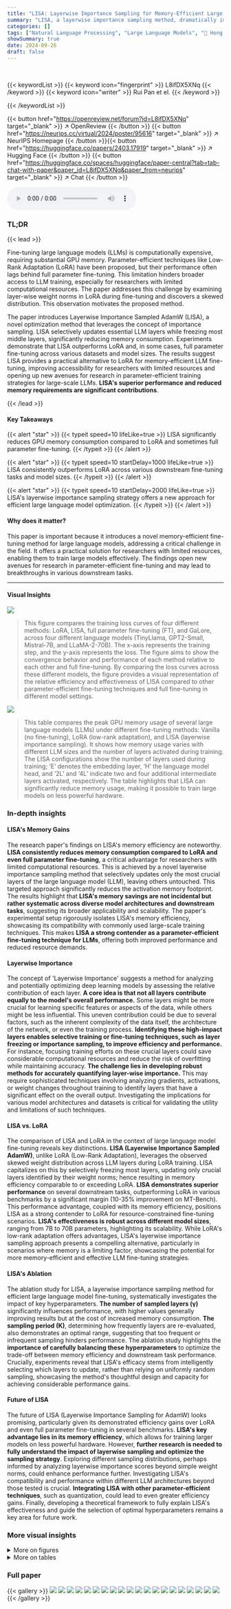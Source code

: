 ```yaml
---
title: "LISA: Layerwise Importance Sampling for Memory-Efficient Large Language Model Fine-Tuning"
summary: "LISA, a layerwise importance sampling method, dramatically improves memory-efficient large language model fine-tuning, outperforming existing methods while using less GPU memory."
categories: []
tags: ["Natural Language Processing", "Large Language Models", "🏢 Hong Kong University of Science and Technology",]
showSummary: true
date: 2024-09-26
draft: false
---
```


<br>

{{< keywordList >}}
{{< keyword icon="fingerprint" >}} L8ifDX5XNq {{< /keyword >}}
{{< keyword icon="writer" >}} Rui Pan et el. {{< /keyword >}}
 
{{< /keywordList >}}

{{< button href="https://openreview.net/forum?id=L8ifDX5XNq" target="_blank" >}}
↗ OpenReview
{{< /button >}}
{{< button href="https://neurips.cc/virtual/2024/poster/95616" target="_blank" >}}
↗ NeurIPS Homepage
{{< /button >}}{{< button href="https://huggingface.co/papers/2403.17919" target="_blank" >}}
↗ Hugging Face
{{< /button >}}
{{< button href="https://huggingface.co/spaces/huggingface/paper-central?tab=tab-chat-with-paper&paper_id=L8ifDX5XNq&paper_from=neurips" target="_blank" >}}
↗ Chat
{{< /button >}}



<audio controls>
    <source src="https://ai-paper-reviewer.com/L8ifDX5XNq/podcast.wav" type="audio/wav">
    Your browser does not support the audio element.
</audio>


### TL;DR


{{< lead >}}

Fine-tuning large language models (LLMs) is computationally expensive, requiring substantial GPU memory.  Parameter-efficient techniques like Low-Rank Adaptation (LoRA) have been proposed, but their performance often lags behind full parameter fine-tuning. This limitation hinders broader access to LLM training, especially for researchers with limited computational resources.  The paper addresses this challenge by examining layer-wise weight norms in LoRA during fine-tuning and discovers a skewed distribution. This observation motivates the proposed method.



The paper introduces Layerwise Importance Sampled AdamW (LISA), a novel optimization method that leverages the concept of importance sampling. LISA selectively updates essential LLM layers while freezing most middle layers, significantly reducing memory consumption. Experiments demonstrate that LISA outperforms LoRA and, in some cases, full parameter fine-tuning across various datasets and model sizes. The results suggest LISA provides a practical alternative to LoRA for memory-efficient LLM fine-tuning, improving accessibility for researchers with limited resources and opening up new avenues for research in parameter-efficient training strategies for large-scale LLMs. **LISA's superior performance and reduced memory requirements are significant contributions**.

{{< /lead >}}


#### Key Takeaways

{{< alert "star" >}}
{{< typeit speed=10 lifeLike=true >}} LISA significantly reduces GPU memory consumption compared to LoRA and sometimes full parameter fine-tuning. {{< /typeit >}}
{{< /alert >}}

{{< alert "star" >}}
{{< typeit speed=10 startDelay=1000 lifeLike=true >}} LISA consistently outperforms LoRA across various downstream fine-tuning tasks and model sizes. {{< /typeit >}}
{{< /alert >}}

{{< alert "star" >}}
{{< typeit speed=10 startDelay=2000 lifeLike=true >}} LISA's layerwise importance sampling strategy offers a new approach for efficient large language model optimization. {{< /typeit >}}
{{< /alert >}}

#### Why does it matter?
This paper is important because it introduces a novel memory-efficient fine-tuning method for large language models, addressing a critical challenge in the field.  It offers a practical solution for researchers with limited resources, enabling them to train large models effectively. The findings open new avenues for research in parameter-efficient fine-tuning and may lead to breakthroughs in various downstream tasks.

------
#### Visual Insights



![](https://ai-paper-reviewer.com/L8ifDX5XNq/figures_1_1.jpg)

> This figure compares the training loss curves of four different methods: LoRA, LISA, full parameter fine-tuning (FT), and GaLore, across four different language models (TinyLlama, GPT2-Small, Mistral-7B, and LLaMA-2-70B).  The x-axis represents the training step, and the y-axis represents the loss. The figure aims to show the convergence behavior and performance of each method relative to each other and full fine-tuning.  By comparing the loss curves across these different models, the figure provides a visual representation of the relative efficiency and effectiveness of LISA compared to other parameter-efficient fine-tuning techniques and full fine-tuning in different model settings.





![](https://ai-paper-reviewer.com/L8ifDX5XNq/tables_4_1.jpg)

> This table compares the peak GPU memory usage of several large language models (LLMs) under different fine-tuning methods: Vanilla (no fine-tuning), LoRA (low-rank adaptation), and LISA (layerwise importance sampling).  It shows how memory usage varies with different LLM sizes and the number of layers activated during training. The LISA configurations show the number of layers used during training; ‘E’ denotes the embedding layer, ‘H’ the language model head, and ‘2L’ and ‘4L’ indicate two and four additional intermediate layers activated, respectively.  The table highlights that LISA can significantly reduce memory usage, making it possible to train large models on less powerful hardware.





### In-depth insights


#### LISA's Memory Gains
The research paper's findings on LISA's memory efficiency are noteworthy.  **LISA consistently reduces memory consumption compared to LoRA and even full parameter fine-tuning**, a critical advantage for researchers with limited computational resources. This is achieved by a novel layerwise importance sampling method that selectively updates only the most crucial layers of the large language model (LLM), leaving others untouched. This targeted approach significantly reduces the activation memory footprint. The results highlight that **LISA's memory savings are not incidental but rather systematic across diverse model architectures and downstream tasks**, suggesting its broader applicability and scalability. The paper's experimental setup rigorously isolates LISA's memory efficiency, showcasing its compatibility with commonly used large-scale training techniques.  This makes **LISA a strong contender as a parameter-efficient fine-tuning technique for LLMs**, offering both improved performance and reduced resource demands.

#### Layerwise Importance
The concept of 'Layerwise Importance' suggests a method for analyzing and potentially optimizing deep learning models by assessing the relative contribution of each layer.  **A core idea is that not all layers contribute equally to the model's overall performance.** Some layers might be more crucial for learning specific features or aspects of the data, while others might be less influential. This uneven contribution could be due to several factors, such as the inherent complexity of the data itself, the architecture of the network, or even the training process.  **Identifying these high-impact layers enables selective training or fine-tuning techniques, such as layer freezing or importance sampling, to improve efficiency and performance.** For instance, focusing training efforts on these crucial layers could save considerable computational resources and reduce the risk of overfitting while maintaining accuracy. **The challenge lies in developing robust methods for accurately quantifying layer-wise importance.** This may require sophisticated techniques involving analyzing gradients, activations, or weight changes throughout training to identify layers that have a significant effect on the overall output.  Investigating the implications for various model architectures and datasets is critical for validating the utility and limitations of such techniques.

#### LISA vs. LoRA
The comparison of LISA and LoRA in the context of large language model fine-tuning reveals key distinctions.  **LISA (Layerwise Importance Sampled AdamW)**, unlike LoRA (Low-Rank Adaptation), leverages the observed skewed weight distribution across LLM layers during LoRA training. LISA capitalizes on this by selectively freezing most layers, updating only crucial layers identified by their weight norms; hence resulting in memory efficiency comparable to or exceeding LoRA.  **LISA demonstrates superior performance** on several downstream tasks, outperforming LoRA in various benchmarks by a significant margin (10-35% improvement on MT-Bench). This performance advantage, coupled with its memory efficiency, positions LISA as a strong contender to LoRA for resource-constrained fine-tuning scenarios.  **LISA's effectiveness is robust across different model sizes**, ranging from 7B to 70B parameters, highlighting its scalability.  While LoRA's low-rank adaptation offers advantages, LISA's layerwise importance sampling approach presents a compelling alternative, particularly in scenarios where memory is a limiting factor, showcasing the potential for more memory-efficient and effective LLM fine-tuning strategies.

#### LISA's Ablation
The ablation study for LISA, a layerwise importance sampling method for efficient large language model fine-tuning, systematically investigates the impact of key hyperparameters.  **The number of sampled layers (γ)** significantly influences performance, with higher values generally improving results but at the cost of increased memory consumption.  **The sampling period (K)**, determining how frequently layers are re-evaluated, also demonstrates an optimal range, suggesting that too frequent or infrequent sampling hinders performance.  The ablation study highlights the **importance of carefully balancing these hyperparameters** to optimize the trade-off between memory efficiency and downstream task performance.  Crucially, experiments reveal that LISA's efficacy stems from intelligently selecting which layers to update, rather than relying on uniformly random sampling, showcasing the method's thoughtful design and capacity for achieving considerable performance gains.

#### Future of LISA
The future of LISA (Layerwise Importance Sampling for AdamW) looks promising, particularly given its demonstrated efficiency gains over LoRA and even full parameter fine-tuning in several benchmarks.  **LISA's key advantage lies in its memory efficiency**, which allows for training larger models on less powerful hardware.  However, **further research is needed to fully understand the impact of layerwise sampling and optimize the sampling strategy**.  Exploring different sampling distributions, perhaps informed by analyzing layerwise importance scores beyond simple weight norms, could enhance performance further.  Investigating LISA's compatibility and performance within different LLM architectures beyond those tested is crucial.  **Integrating LISA with other parameter-efficient techniques**, such as quantization, could lead to even greater efficiency gains. Finally, developing a theoretical framework to fully explain LISA's effectiveness and guide the selection of optimal hyperparameters remains a key area for future work.


### More visual insights

<details>
<summary>More on figures
</summary>


![](https://ai-paper-reviewer.com/L8ifDX5XNq/figures_3_1.jpg)

> This figure shows the mean weight norms of each layer during training with LoRA and full parameter training for GPT-2 and LLaMA-2-7B models.  The x-axis represents the layer, from the embedding layer to the final layer. The y-axis shows the mean weight norm of each layer.  The figure highlights a key observation from the paper:  LoRA training shows a skewed distribution of weight norms, with the embedding and output layers having significantly larger norms than the intermediate layers. This is in contrast to full parameter training, where the weight norm distribution is more even across layers.


![](https://ai-paper-reviewer.com/L8ifDX5XNq/figures_4_1.jpg)

> This figure compares the GPU memory consumption of different optimization methods for training the LLaMA-2-7B model with a batch size of 1.  The methods compared are the baseline (full parameter training), LoRA, and the proposed LISA method.  The chart is a stacked bar chart showing the breakdown of memory usage into four categories: Weight Memory, Activation Memory, Gradient Memory, and Optimizer Memory for each method.  A horizontal dashed line indicates the 24GB memory capacity of a single GPU. The figure visually demonstrates that LISA achieves comparable memory efficiency to LoRA and significantly less memory usage compared to the baseline.


![](https://ai-paper-reviewer.com/L8ifDX5XNq/figures_5_1.jpg)

> This figure shows a bar chart comparing the single-iteration time cost for three different optimization methods: Baseline (full parameter training), LoRA, and LISA.  The chart is broken down into forward and backward pass times.  LISA shows a significant reduction in the total iteration time (2.9 times faster than baseline), mostly due to less backward pass time, demonstrating its superior efficiency. The LoRA method also shows some speed improvement compared to the baseline method.


![](https://ai-paper-reviewer.com/L8ifDX5XNq/figures_18_1.jpg)

> This figure compares image generation results using two different methods, LoRA and LISA, on two versions of the Stable Diffusion model.  The top row shows images generated after 2 inference steps, while the bottom row shows images generated after 10 inference steps. The comparison highlights the difference in image quality and detail between LoRA and LISA, showcasing LISA's ability to generate higher-quality images with more intricate details and sharper clarity, particularly evident in facial features and environmental textures, even with fewer inference steps.


![](https://ai-paper-reviewer.com/L8ifDX5XNq/figures_19_1.jpg)

> This figure displays the training loss curves for four different language models (TinyLlama, GPT2-Small, Mistral-7B, and LLaMA-2-70B) using three different fine-tuning methods: LoRA, LISA, and full parameter fine-tuning. Each curve represents the average loss over multiple training steps, showing how the loss changes over time during training.  The plots allow a comparison of the convergence speed and final loss achieved by each method for each model, highlighting the relative performance of LISA compared to LoRA and full parameter fine-tuning.


![](https://ai-paper-reviewer.com/L8ifDX5XNq/figures_19_2.jpg)

> This figure shows the results of continual pre-training experiments using the LLaMA-2-7B model.  The accuracy on the GSM8K test set is plotted against the number of activated layers in the LISA method. The results are compared to the accuracy achieved with full parameter training (FT).  The graph demonstrates how increasing the number of activated layers in LISA generally improves accuracy, eventually surpassing the performance of full parameter training.


![](https://ai-paper-reviewer.com/L8ifDX5XNq/figures_20_1.jpg)

> The figure shows the impact of varying the number of sampling layers (γ) on the training loss during the fine-tuning of a language model. Three different values of γ (2, 4, and 8) are compared, with each corresponding to a different line on the plot. The plot shows that a higher value of γ generally leads to a lower loss, indicating that more sampling layers lead to better model performance. However, the differences in loss are relatively small.


![](https://ai-paper-reviewer.com/L8ifDX5XNq/figures_21_1.jpg)

> This figure shows the effects of varying the sampling period K (K=122, K=25, K=13) on the training loss for a 7B-sized model using the 52K-entry Alpaca-GPT4 dataset.  The loss curves for different sampling periods are plotted against the number of training steps (0-122).  While the loss curves vary initially, they show similar convergence behavior, suggesting that the optimal sampling period K for this model and dataset might be around 13.


![](https://ai-paper-reviewer.com/L8ifDX5XNq/figures_21_2.jpg)

> This figure shows the results of an ablation study on the impact of randomness in layer selection during the training process using LISA. Three separate training runs were performed with different random seeds for selecting the layers to be updated.  The plot displays the loss values over a series of training steps for each of the three runs.  The purpose is to demonstrate the robustness and consistency of LISA's performance even with different random layer selections.


![](https://ai-paper-reviewer.com/L8ifDX5XNq/figures_22_1.jpg)

> This figure compares the validation loss curves of four different fine-tuning methods: Full Parameter Fine-Tuning (FT), LoRA, GaLore, and the proposed LISA method, for the LLaMA-2-7B model trained on the Alpaca-GPT4 dataset. The x-axis represents the training steps, and the y-axis shows the validation loss.  The arrows highlight key points in the curves, illustrating the relative performance and convergence behavior of each method. LISA demonstrates comparable or even better performance compared to other methods, with a potentially more stable convergence.


![](https://ai-paper-reviewer.com/L8ifDX5XNq/figures_23_1.jpg)

> This figure shows the weight norms of different layers in the Mistral-7B model during training with LoRA and full parameter training.  The x-axis represents the layer, starting from the embedding layer and ending at the linear layer. The y-axis represents the weight norm of that layer.  The figure demonstrates a similar trend observed in other models (like Llama-2):  with full parameter training the weight norms for most layers show similar values. With LoRA training however, the weight norms are significantly higher for the embedding layer and the last layer (lm_head).  The observation that the weight norms are concentrated in the embedding and output layers when using LoRA is a key observation that motivates the LISA algorithm.


</details>




<details>
<summary>More on tables
</summary>


![](https://ai-paper-reviewer.com/L8ifDX5XNq/tables_5_1.jpg)
> This table presents the accuracy results of various fine-tuning methods (Vanilla, LoRA, GaLORE, LISA, and Full Fine-tuning) on three different benchmark datasets: MMLU (multitask language understanding), AGIEval (general abilities), and WinoGrande (commonsense reasoning).  It demonstrates the performance of LISA compared to other methods across various tasks and model architectures.

![](https://ai-paper-reviewer.com/L8ifDX5XNq/tables_6_1.jpg)
> This table presents the results of different fine-tuning methods (Vanilla, LoRA, GaLore, LISA, and Full Parameter Training) on the MT-Bench benchmark for three different language models (TinyLlama, Mistral-7B, and LLaMA-2-7B).  The MT-Bench score, which is a metric for evaluating the overall performance of a language model across a range of tasks, is reported for each method and model. The results show the effectiveness of LISA in outperforming other methods in terms of achieving higher MT-Bench scores.

![](https://ai-paper-reviewer.com/L8ifDX5XNq/tables_6_2.jpg)
> This table presents the results of continual pre-training experiments on the GSM8K dataset using different methods for two LLMs: TinyLlama and LLaMA-2-7B.  The methods compared are Vanilla (no fine-tuning), LISA (the proposed method), and Full Fine-tuning (FT). The table shows the GSM8K accuracy scores and the peak GPU memory consumption (MEM.) for each model and method.  The results highlight LISA's ability to achieve competitive or even better performance than FT with significantly less memory usage.

![](https://ai-paper-reviewer.com/L8ifDX5XNq/tables_7_1.jpg)
> This table presents the performance comparison of four different fine-tuning methods (Vanilla, LoRA, LISA, and Full Parameter Training) on three benchmark datasets: MT-Bench, GSM8K, and PubMedQA.  The results are presented for the LLaMA-2-70B model, showing the improvement achieved by LISA in terms of MT-Bench, GSM8K, and PubMedQA scores compared to the other methods.  The scores represent the model's accuracy or performance on each specific task.

![](https://ai-paper-reviewer.com/L8ifDX5XNq/tables_7_2.jpg)
> This table presents the results of an ablation study on the LISA algorithm, investigating the effect of different hyperparameter combinations on the MT-Bench score.  The study varied the number of sampling layers (γ) and the sampling period (K), while keeping the learning rate constant at 10<sup>-5</sup>.  The results show how these hyperparameters influence the model's performance.  Specifically, it shows the MT-Bench score achieved for each combination across two different LLMs: TinyLlama and LLaMA-2-7B.

![](https://ai-paper-reviewer.com/L8ifDX5XNq/tables_7_3.jpg)
> This table presents the results of the MT-Bench evaluation metric for three different random seeds used in the layer selection process.  It demonstrates the robustness of the LISA method by showing consistent performance across different random seed initializations, indicating that the performance is not overly sensitive to the specific random seed used.

![](https://ai-paper-reviewer.com/L8ifDX5XNq/tables_17_1.jpg)
> This table presents a comprehensive comparison of the performance of four different fine-tuning methods (Full Parameter Fine-Tuning (FT), Low-Rank Adaptation (LoRA), Gradient Low-Rank Projection (GaLore), and Layerwise Importance Sampling AdamW (LISA)) across a diverse range of tasks within the MT-Bench benchmark.  The tasks cover various aspects of language understanding, including writing, roleplaying, reasoning, coding, math, extraction, STEM, and humanities.  The table shows the average score for each method across these tasks, allowing for a direct comparison of their relative effectiveness in different domains.

![](https://ai-paper-reviewer.com/L8ifDX5XNq/tables_18_1.jpg)
> This table presents the average MT-Bench scores across three different random seeds for the LLaMA-2-70B model.  It compares the performance of three fine-tuning methods: Vanilla (baseline), LoRA, and LISA. The scores are broken down by task category (Writing, Roleplay, Reasoning, Code, Math, Extraction, STEM, Humanities) to allow for a more granular analysis of the model's strengths and weaknesses under each fine-tuning method.  The average score across all tasks is also provided for each method.

![](https://ai-paper-reviewer.com/L8ifDX5XNq/tables_20_1.jpg)
> This table presents the performance comparison of various fine-tuning methods (Vanilla, LoRA, GaLORE, LISA, and Full Parameter Training) across three different benchmarks: MMLU, AGIEval, and Winogrande.  Each benchmark assesses different aspects of language model capabilities, and the results are reported as accuracy scores with standard deviations. This allows for a comprehensive evaluation of the methods' effectiveness across various tasks and provides insights into their relative strengths and weaknesses.

![](https://ai-paper-reviewer.com/L8ifDX5XNq/tables_20_2.jpg)
> This table compares the peak GPU memory usage of different large language models (LLMs) under various fine-tuning methods.  The models include GPT2-Small, TinyLlama, Mistral-7B, LLaMA-2-7B, and LLaMA-2-70B.  Fine-tuning methods include vanilla training, LoRA with different rank sizes, and LISA with varying numbers of activated layers.  The LISA configurations are denoted with 'E' (embedding layer), 'H' (head layer), and '2L' (two additional layers). The table highlights how LISA achieves memory efficiency compared to other methods, especially for larger models. Model parallelism was used for the 70B model.

![](https://ai-paper-reviewer.com/L8ifDX5XNq/tables_21_1.jpg)
> The table presents the results of an ablation study on the LLaMA-2-7B model to evaluate the impact of fixing the randomly selected layers during training. It shows that randomly selecting layers generally outperforms the fixed-layer approach.  The results are presented with three different seeds for the random layer selection.

![](https://ai-paper-reviewer.com/L8ifDX5XNq/tables_22_1.jpg)
> This table presents the GSM8K accuracy improvement percentage (%) for four different training methods on the LLaMA-2-7B model.  These methods are: Vanilla (baseline), Vanilla with the early exiting strategy DoLA, Full Parameter Fine-Tuning (FT) with DoLA, and LISA with DoLA. The results show that incorporating LISA with DoLA yields the highest improvement in performance.

![](https://ai-paper-reviewer.com/L8ifDX5XNq/tables_23_1.jpg)
> This table compares the peak GPU memory usage of different LLMs (GPT2-Small, TinyLlama, Mistral-7B, LLaMA-2-7B, and LLaMA-2-70B) under various fine-tuning methods: Vanilla (full parameter training), LoRA with different ranks, and LISA with different numbers of activated layers (embedding, head, and additional intermediate layers).  It highlights how LISA can significantly reduce memory consumption compared to full parameter training and LoRA, especially for larger models.

![](https://ai-paper-reviewer.com/L8ifDX5XNq/tables_23_2.jpg)
> This table compares the peak GPU memory usage for different large language models (LLMs) under various fine-tuning configurations.  The models include GPT2-Small, TinyLlama, Mistral-7B, LLaMA-2-7B, and LLaMA-2-70B. Each model is evaluated under several configurations: Vanilla (full parameter training), LoRA (Low-Rank Adaptation) with different ranks (128, 256, 512), and LISA (Layerwise Importance Sampled AdamW) with varying numbers of activated layers (embedding and head only, embedding, head and 2 intermediate layers, embedding, head and 4 intermediate layers).  The table shows that LISA generally requires less memory than LoRA and, in some cases, even less than full parameter training, demonstrating its memory efficiency.

![](https://ai-paper-reviewer.com/L8ifDX5XNq/tables_24_1.jpg)
> This table presents the hyperparameters used for each of the four fine-tuning methods (Full Parameter Training, LoRA, GaLore, and LISA) across five different language models (GPT2-Small, TinyLlama, Mistral-7B, LLaMA-2-7B, and LLaMA-2-70B).  For each model and method, the table shows the learning rate (lr) used, as well as the rank (for LoRA) and the number of sampling layers (γ) and sampling period (K) (for LISA).  These hyperparameters were determined through a hyperparameter search to identify the optimal settings for each method and model.

</details>




### Full paper

{{< gallery >}}
<img src="https://ai-paper-reviewer.com/L8ifDX5XNq/1.png" class="grid-w50 md:grid-w33 xl:grid-w25" />
<img src="https://ai-paper-reviewer.com/L8ifDX5XNq/2.png" class="grid-w50 md:grid-w33 xl:grid-w25" />
<img src="https://ai-paper-reviewer.com/L8ifDX5XNq/3.png" class="grid-w50 md:grid-w33 xl:grid-w25" />
<img src="https://ai-paper-reviewer.com/L8ifDX5XNq/4.png" class="grid-w50 md:grid-w33 xl:grid-w25" />
<img src="https://ai-paper-reviewer.com/L8ifDX5XNq/5.png" class="grid-w50 md:grid-w33 xl:grid-w25" />
<img src="https://ai-paper-reviewer.com/L8ifDX5XNq/6.png" class="grid-w50 md:grid-w33 xl:grid-w25" />
<img src="https://ai-paper-reviewer.com/L8ifDX5XNq/7.png" class="grid-w50 md:grid-w33 xl:grid-w25" />
<img src="https://ai-paper-reviewer.com/L8ifDX5XNq/8.png" class="grid-w50 md:grid-w33 xl:grid-w25" />
<img src="https://ai-paper-reviewer.com/L8ifDX5XNq/9.png" class="grid-w50 md:grid-w33 xl:grid-w25" />
<img src="https://ai-paper-reviewer.com/L8ifDX5XNq/10.png" class="grid-w50 md:grid-w33 xl:grid-w25" />
<img src="https://ai-paper-reviewer.com/L8ifDX5XNq/11.png" class="grid-w50 md:grid-w33 xl:grid-w25" />
<img src="https://ai-paper-reviewer.com/L8ifDX5XNq/12.png" class="grid-w50 md:grid-w33 xl:grid-w25" />
<img src="https://ai-paper-reviewer.com/L8ifDX5XNq/13.png" class="grid-w50 md:grid-w33 xl:grid-w25" />
<img src="https://ai-paper-reviewer.com/L8ifDX5XNq/14.png" class="grid-w50 md:grid-w33 xl:grid-w25" />
<img src="https://ai-paper-reviewer.com/L8ifDX5XNq/15.png" class="grid-w50 md:grid-w33 xl:grid-w25" />
<img src="https://ai-paper-reviewer.com/L8ifDX5XNq/16.png" class="grid-w50 md:grid-w33 xl:grid-w25" />
<img src="https://ai-paper-reviewer.com/L8ifDX5XNq/17.png" class="grid-w50 md:grid-w33 xl:grid-w25" />
<img src="https://ai-paper-reviewer.com/L8ifDX5XNq/18.png" class="grid-w50 md:grid-w33 xl:grid-w25" />
<img src="https://ai-paper-reviewer.com/L8ifDX5XNq/19.png" class="grid-w50 md:grid-w33 xl:grid-w25" />
<img src="https://ai-paper-reviewer.com/L8ifDX5XNq/20.png" class="grid-w50 md:grid-w33 xl:grid-w25" />
{{< /gallery >}}